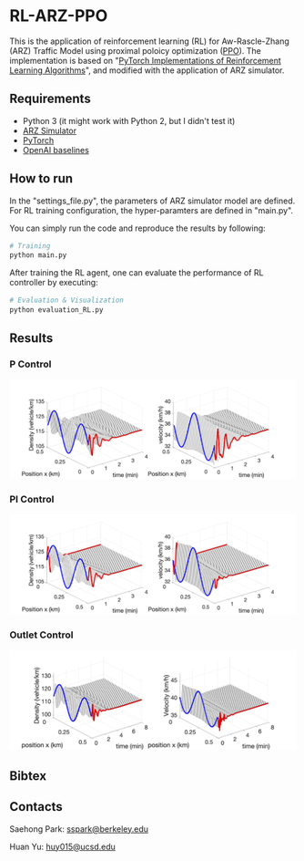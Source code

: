 # RL-ARZ-PPO

This is the application of reinforcement learning (RL) for Aw-Rascle-Zhang (ARZ) Traffic Model using proximal poloicy optimization ([PPO](https://github.com/openai/baselines/tree/master/baselines/ppo1)). The implementation is based on "[PyTorch Implementations of Reinforcement Learning Algorithms](https://github.com/ikostrikov/pytorch-a2c-ppo-acktr-gail)", and modified with the application of ARZ simulator.

## Requirements

* Python 3 (it might work with Python 2, but I didn't test it)
* [ARZ Simulator](https://github.com/saehong/gym_arz_sim)
* [PyTorch](http://pytorch.org/)
* [OpenAI baselines](https://github.com/openai/baselines)

## How to run

In the "settings_file.py", the parameters of ARZ simulator model are defined. For RL training configuration, the hyper-paramters are defined in "main.py".

You can simply run the code and reproduce the results by following:

```bash
# Training
python main.py

```

After training the RL agent, one can evaluate the performance of RL controller by executing:
```bash
# Evaluation & Visualization
python evaluation_RL.py

```



## Results



### P Control
![Inlet&Outlet](imgs/RL_p_control.png)


### PI Control

![Inlet](imgs/RL_PI.png)

### Outlet Control

![Outlet](imgs/RL_outlet_115.png)


## Bibtex

## Contacts

Saehong Park: sspark@berkeley.edu

Huan Yu: huy015@ucsd.edu




